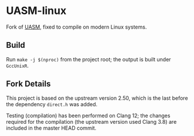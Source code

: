 # UASM-linux

Fork of [UASM](https://github.com/Terraspace/UASM), fixed to compile on modern Linux systems.

## Build

Run `make -j $(nproc)` from the project root; the output is built under `GccUnixR`.

## Fork Details

This project is based on the upstream version 2.50, which is the last before the dependency `direct.h` was added.

Testing (compilation) has been performed on Clang 12; the changes required for the compilation (the upstream version used Clang 3.8) are included in the master HEAD commit.
